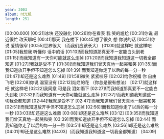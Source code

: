 ```yaml
---
year: 2003
album: 时光机
length: 251
---
```

[00:00.000]
[00:21]冰块 还没融化
[00:26]你在看表 我 笑的尴尬
[00:31]你说 最近很忙 改天聊吧
[00:41]那天 我在楼下
[00:45]想了很久 想 你说的话
[00:51]你说 爱情很窄
[00:55]世界很大 （而我们应该长大）
[01:00]就这样吧 就这样吧
[01:05]我想我 听懂你 话中的话
[01:10]!而我知道那真爱不一定能白头到老
[01:15]!而我知道有一天你可能就这么走掉
[01:20]!而我知道我知道这一切我全都知道
[01:27]!我就是受不了
[01:30]!而我知道我们曾天真地一起哭和笑
[01:35]!而我知道放开手但不知道怎么忘掉
[01:39]!而我知道你走了以后的每一分一秒
[01:47]!却还是这么难熬
[01:49]
[01:58]微笑 紧紧咬牙
[02:02]给你祝福 你 自由飞吧
[02:08]你说 温室没有
[02:12]灿烂的花 （你总是很有想法）
[02:17]就这样吧 就这样吧
[02:22]我同意 可是我 泪如雨下
[02:27]!而我知道那真爱不一定能白头到老
[02:32]!而我知道有一天你可能就这么走掉
[02:37]!而我知道我知道这一切我全都知道
[02:44]!我就是受不了
[02:47]!而我知道我们曾天真地一起哭和笑
[02:51]!而我知道放开手但不知道怎么忘掉
[02:56]!而我知道你走了以后的每一分一秒
[03:03]!却还是这么难熬
[03:08]!却还是这么难熬
[03:12]
[03:35]!而我知道我们曾天真地一起哭和笑
[03:39]!而我知道放开手但不知道怎么忘掉
[03:44]!而我知道你走了以后的每一分一秒
[03:51]!却还是这么难熬
[03:56]!却还是这么难熬
[04:01]!却还是这么难熬
[04:03]（而我知道我知道这一切我全都知道）
[04:09]